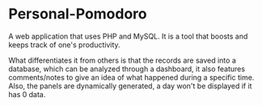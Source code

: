 # Personal-Pomodoro


A web application that uses PHP and MySQL. It is a tool that boosts and keeps track of one's productivity. 

What differentiates it from others is that the records are saved into a database, which can be analyzed through a dashboard, it also features comments/notes to give an idea of what happened during a specific time. Also, the panels are dynamically generated, a day won't be displayed if it has 0 data.
